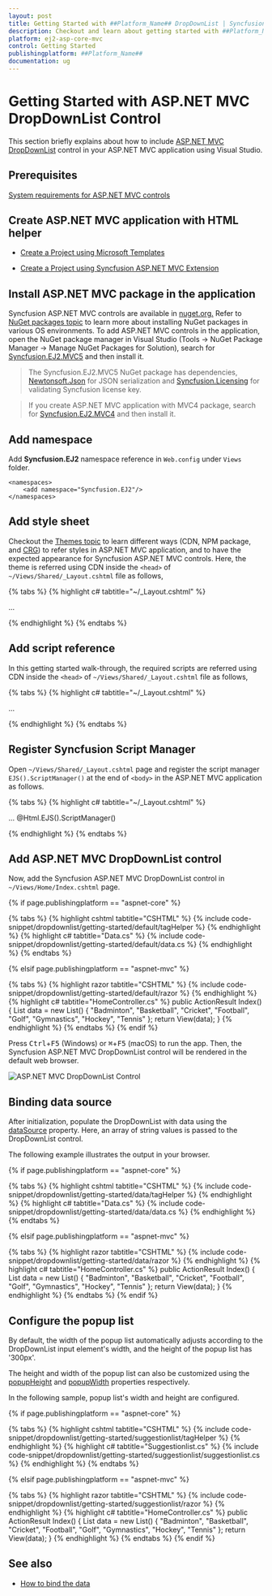 ```yaml
---
layout: post
title: Getting Started with ##Platform_Name## DropDownList | Syncfusion
description: Checkout and learn about getting started with ##Platform_Name## DropDownList control of Syncfusion Essential JS 2 and more details.
platform: ej2-asp-core-mvc
control: Getting Started
publishingplatform: ##Platform_Name##
documentation: ug
---
```



# Getting Started with ASP.NET MVC DropDownList Control

This section briefly explains about how to include [ASP.NET MVC DropDownList](https://www.syncfusion.com/aspnet-mvc-ui-controls/dropdown-list) control in your ASP.NET MVC application using Visual Studio.

## Prerequisites

[System requirements for ASP.NET MVC controls](https://ej2.syncfusion.com/aspnetmvc/documentation/system-requirements)

## Create ASP.NET MVC application with HTML helper

* [Create a Project using Microsoft Templates](https://docs.microsoft.com/en-us/aspnet/core/tutorials/first-mvc-app/start-mvc?view=aspnetcore-6.0&tabs=visual-studio)

* [Create a Project using Syncfusion ASP.NET MVC Extension](https://ej2.syncfusion.com/aspnetmvc/documentation/getting-started/project-template)

## Install ASP.NET MVC package in the application

Syncfusion ASP.NET MVC controls are available in [nuget.org.](https://www.nuget.org/packages?q=syncfusion.EJ2) Refer to [NuGet packages topic](https://ej2.syncfusion.com/aspnetmvc/documentation/nuget-packages) to learn more about installing NuGet packages in various OS environments. To add ASP.NET MVC controls in the application, open the NuGet package manager in Visual Studio (Tools → NuGet Package Manager → Manage NuGet Packages for Solution), search for [Syncfusion.EJ2.MVC5](https://www.nuget.org/packages/Syncfusion.EJ2.MVC5) and then install it.

> The Syncfusion.EJ2.MVC5 NuGet package has dependencies, [Newtonsoft.Json](https://www.nuget.org/packages/Newtonsoft.Json/) for JSON serialization and [Syncfusion.Licensing](https://www.nuget.org/packages/Syncfusion.Licensing/) for validating Syncfusion license key.

> If you create ASP.NET MVC application with MVC4 package, search for [Syncfusion.EJ2.MVC4](https://www.nuget.org/packages/Syncfusion.EJ2.MVC4) and then install it. 

## Add namespace

Add **Syncfusion.EJ2** namespace reference in `Web.config` under `Views` folder.

```
<namespaces>
    <add namespace="Syncfusion.EJ2"/>
</namespaces>
```

## Add style sheet

Checkout the [Themes topic](https://ej2.syncfusion.com/aspnetmvc/documentation/appearance/theme) to learn different ways (CDN, NPM package, and [CRG](https://ej2.syncfusion.com/aspnetmvc/documentation/common/custom-resource-generator)) to refer styles in ASP.NET MVC application, and to have the expected appearance for Syncfusion ASP.NET MVC controls. Here, the theme is referred using CDN inside the `<head>` of `~/Views/Shared/_Layout.cshtml` file as follows,

{% tabs %}
{% highlight c# tabtitle="~/_Layout.cshtml" %}

<head>
    ...
    <!-- Syncfusion ASP.NET MVC controls styles -->
    <link rel="stylesheet" href="https://cdn.syncfusion.com/ej2/{{ site.ej2version }}/fluent.css" />
</head>

{% endhighlight %}
{% endtabs %}

## Add script reference

In this getting started walk-through, the required scripts are referred using CDN inside the `<head>` of `~/Views/Shared/_Layout.cshtml` file as follows,

{% tabs %}
{% highlight c# tabtitle="~/_Layout.cshtml" %}

<head>
    ...
    <!-- Syncfusion ASP.NET MVC controls scripts -->
    <script src="https://cdn.syncfusion.com/ej2/{{ site.ej2version }}/dist/ej2.min.js"></script>
</head>

{% endhighlight %}
{% endtabs %}

## Register Syncfusion Script Manager

Open `~/Views/Shared/_Layout.cshtml` page and register the script manager `EJS().ScriptManager()` at the end of `<body>` in the ASP.NET MVC application as follows. 

{% tabs %}
{% highlight c# tabtitle="~/_Layout.cshtml" %}

<body>
...
    <!-- Syncfusion ASP.NET MVC Script Manager -->
    @Html.EJS().ScriptManager()
</body>

{% endhighlight %}
{% endtabs %}

## Add ASP.NET MVC DropDownList control

Now, add the Syncfusion ASP.NET MVC DropDownList control in `~/Views/Home/Index.cshtml` page.

{% if page.publishingplatform == "aspnet-core" %}

{% tabs %}
{% highlight cshtml tabtitle="CSHTML" %}
{% include code-snippet/dropdownlist/getting-started/default/tagHelper %}
{% endhighlight %}
{% highlight c# tabtitle="Data.cs" %}
{% include code-snippet/dropdownlist/getting-started/default/data.cs %}
{% endhighlight %}
{% endtabs %}

{% elsif page.publishingplatform == "aspnet-mvc" %}

{% tabs %}
{% highlight razor tabtitle="CSHTML" %}
{% include code-snippet/dropdownlist/getting-started/default/razor %}
{% endhighlight %}
{% highlight c# tabtitle="HomeController.cs" %}
public ActionResult Index()
{
    List<string> data = new List<string>() { "Badminton", "Basketball", "Cricket", "Football", "Golf", "Gymnastics", "Hockey", "Tennis" };
    return View(data);
}
{% endhighlight %}
{% endtabs %}
{% endif %}

Press <kbd>Ctrl</kbd>+<kbd>F5</kbd> (Windows) or <kbd>⌘</kbd>+<kbd>F5</kbd> (macOS) to run the app. Then, the Syncfusion ASP.NET MVC DropDownList control will be rendered in the default web browser.

![ASP.NET MVC DropDownList Control](images/dropdownlist-control.png)

## Binding data source

After initialization, populate the DropDownList with data using the [dataSource](https://help.syncfusion.com/cr/aspnetmvc-js2/Syncfusion.EJ2.DropDowns.DropDownList.html#Syncfusion_EJ2_DropDowns_DropDownList_DataSource) property. Here, an array of string values is passed to the DropDownList control.

The following example illustrates the output in your browser.

{% if page.publishingplatform == "aspnet-core" %}

{% tabs %}
{% highlight cshtml tabtitle="CSHTML" %}
{% include code-snippet/dropdownlist/getting-started/data/tagHelper %}
{% endhighlight %}
{% highlight c# tabtitle="Data.cs" %}
{% include code-snippet/dropdownlist/getting-started/data/data.cs %}
{% endhighlight %}
{% endtabs %}

{% elsif page.publishingplatform == "aspnet-mvc" %}

{% tabs %}
{% highlight razor tabtitle="CSHTML" %}
{% include code-snippet/dropdownlist/getting-started/data/razor %}
{% endhighlight %}
{% highlight c# tabtitle="HomeController.cs" %}
public ActionResult Index()
{
    List<string> data = new List<string>() { "Badminton", "Basketball", "Cricket", "Football", "Golf", "Gymnastics", "Hockey", "Tennis" };
    return View(data);
}
{% endhighlight %}
{% endtabs %}
{% endif %}



## Configure the popup list

By default, the width of the popup list automatically adjusts according to the DropDownList input element's width, and the height of the popup list has '300px'.

The height and width of the popup list can also be customized using the [popupHeight](https://help.syncfusion.com/cr/aspnetmvc-js2/Syncfusion.EJ2.DropDowns.DropDownList.html#Syncfusion_EJ2_DropDowns_DropDownList_PopupHeight) and [popupWidth](https://help.syncfusion.com/cr/aspnetmvc-js2/Syncfusion.EJ2.DropDowns.DropDownList.html#Syncfusion_EJ2_DropDowns_DropDownList_PopupWidth) properties respectively.

In the following sample, popup list's width and height are configured.

{% if page.publishingplatform == "aspnet-core" %}

{% tabs %}
{% highlight cshtml tabtitle="CSHTML" %}
{% include code-snippet/dropdownlist/getting-started/suggestionlist/tagHelper %}
{% endhighlight %}
{% highlight c# tabtitle="Suggestionlist.cs" %}
{% include code-snippet/dropdownlist/getting-started/suggestionlist/suggestionlist.cs %}
{% endhighlight %}
{% endtabs %}

{% elsif page.publishingplatform == "aspnet-mvc" %}

{% tabs %}
{% highlight razor tabtitle="CSHTML" %}
{% include code-snippet/dropdownlist/getting-started/suggestionlist/razor %}
{% endhighlight %}
{% highlight c# tabtitle="HomeController.cs" %}
public ActionResult Index()
{
    List<string> data = new List<string>() { "Badminton", "Basketball", "Cricket", "Football", "Golf", "Gymnastics", "Hockey", "Tennis" };
    return View(data);
}
{% endhighlight %}
{% endtabs %}
{% endif %}



## See also

* [How to bind the data](./data-binding/)
